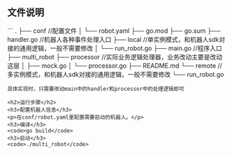 
<h2>文件说明</h2>
```
.
├── conf //配置文件
│   └── robot.yaml
├── go.mod
├── go.sum
├── handler.go //机器人各种事件处理入口
├── local //单实例模式，和机器人sdk对接的通用逻辑，一般不需要修改
│   └── run_robot.go
├── main.go //程序入口
├── multi_robot
├── processor //实际业务逻辑处理器，业务改动主要是改动这层
│   ├── mock.go
│   └── processor.go
├── README.md
└── remote //多实例模式，和机器人sdk对接的通用逻辑，一般不需要修改
    └── run_robot.go

```
具体实现时，只需要改动main中的handler和processor中的处理逻辑即可

<h2>运行步骤</h2>
<h3>配置机器人信息</h3>
<p>在conf/robot.yaml里配置需要启动的机器人。</p>
<h3>编译</h3>
<code>go build</code>
<h3>启动</h3>
<code>./multi_robot</code>

